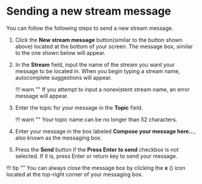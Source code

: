 # Sending a new stream message

You can follow the following steps to send a new stream message.

1. Click the **New stream message** button(similar to the button shown above)
located at the bottom of your screen. The message box, similar to the one shown
below will appear.

2. In the **Stream** field, input the name of the stream you want your message
to be located in. When you begin typing a stream name, autocomplete suggestions
will appear.

    !!! warn ""
        If you attempt to input a nonexistent stream name, an error
        message will appear.


3. Enter the topic for your message in the **Topic** field.

    !!! warn ""
        Your topic name can be no longer than 52 characters.

4. Enter your message in the box labeled **Compose your message here...**, also
known as the messaging box.

5. Press the **Send** button if the **Press Enter to send** checkbox is not
selected. If it is, press Enter or return key to send your message.

!!! tip ""
    You can always close the message box by clicking the **x**
    (<i class="icon-vector-remove"></i>) icon located at the top-right corner of
    your messaging box.
